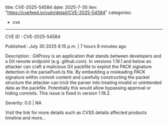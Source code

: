  
title: CVE-2025-54584
date: 2025-7-30
lien: "https://cvefeed.io/vuln/detail/CVE-2025-54584"
categories:
  - cve
---

CVE ID : CVE-2025-54584

Published :  July 30
2025
8:15 p.m. | 7 hours
8 minutes ago

Description : GitProxy is an application that stands between developers and a Git remote endpoint (e.g.
github.com). In versions 1.19.1 and below
an attacker can craft a malicious Git packfile to exploit the PACK signature detection in the parsePush.ts file. By embedding a misleading PACK signature within commit content and carefully constructing the packet structure
the attacker can trick the parser into treating invalid or unintended data as the packfile. Potentially
this would allow bypassing approval or hiding commits. This issue is fixed in version 1.19.2.

Severity: 0.0 | NA

Visit the link for more details
such as CVSS details
affected products
timeline
and more...
